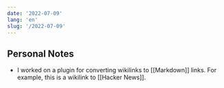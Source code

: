 ```yaml
---
date: '2022-07-09'
lang: 'en'
slug: '/2022-07-09'
---
```


## Personal Notes

- I worked on a plugin for converting wikilinks to [[Markdown]] links. For example, this is a wikilink to [[Hacker News]].
